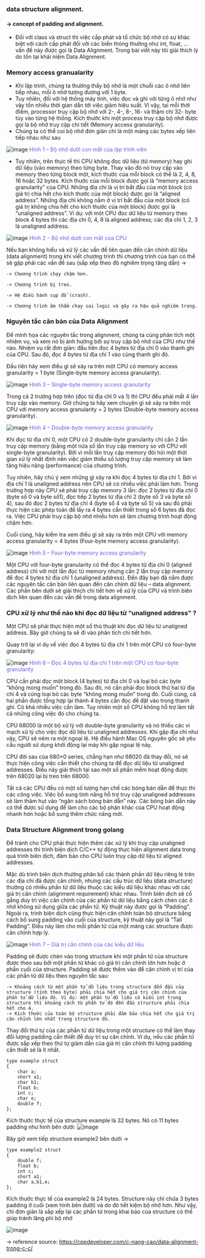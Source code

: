 
### data structure alignment.
#### -> concept of padding and alignment.

- Đối với class và struct thì việc cấp phát và tổ chức bộ nhớ có sự khác biệt với cách cấp phát đối với các biến thông thường như int, float, ... vấn đề này được gọi là Data Alignment. Trong bài viết này tôi giải thích lý do tồn tại khái niệm Data Alignment.
### Memory access granualarity
- Khi lập trình, chúng ta thường thấy bộ nhớ là một chuỗi các ô nhớ liên tiếp nhau, mỗi ô nhớ tương đương với 1 byte. 
- Tuy nhiên, đối với hệ thống máy tính, việc đọc và ghi với từng ô nhớ như vậy tốn nhiều thời gian dẫn tới việc giảm hiệu suất. Vì vậy, tại mỗi thời điểm, processor truy cập bộ nhớ với 2-, 4-, 8-, 16- và thậm chí 32- byte tùy vào từng hệ thống. Kích thước khi một process truy cập bộ nhớ được gọi là bộ nhớ truy cập chi tiết (Memory access granularity).
- Chúng ta có thể coi bộ nhớ đơn giản chỉ là một mảng các bytes xếp liên tiếp nhau như sau

![image](../../../assets/h1b2.png)
<span style="color:#6c5ce7;">Hình 1 – Bộ nhớ dưới con mắt của lập trình viên</span>

- Tuy nhiên, trên thực tế thì CPU không đọc dữ liệu (từ memory) hay ghi dữ liệu (vào memory) theo từng byte. Thay vào đó nó truy cập vào memory theo từng block một, kích thước của mỗi block có thể là 2, 4, 8, 16 hoặc 32 bytes. Kích thước của mỗi block được gọi là “memory access granularity” của CPU. Những địa chỉ là vị trí bắt đầu của một block (có giá trị chia hết cho kích thước của một block) được goi là “aligned address”. Những địa chỉ không nằm ở vị trí bắt đầu của một block (có giá trị không chia hết cho kích thước của một block) được gọi là “unaligned address”. Ví dụ: với một CPU đọc dữ liệu từ memory theo block 4 bytes thì các địa chỉ 0, 4, 8 là aligned address; các địa chỉ 1, 2, 3 là unaligned address.

![image](../../../assets/h2b2.png)
<span style="color:#6c5ce7;">Hình 2 – Bộ nhớ dưới con mắt của CPU</span>

Nếu bạn không hiểu và xử lý các vấn đề liên quan đến căn chỉnh dữ liệu (data alignment) trong khi viết chương trình thì chương trình của bạn có thể sẽ gặp phải các vấn đề sau (sắp xếp theo độ nghiêm trọng tăng dần) →

    -> Chương trình chạy chậm hơn.

    -> Chương trình bị treo.

    -> Hệ điều hành sụp đổ (crash).

    -> Chương trình âm thầm chạy sai logic và gây ra hậu quả nghiêm trọng.

### Nguyên tắc căn bản của Data Alignment

Để minh họa các nguyên tắc trong alignment, chúng ta cùng phân tích một nhiệm vụ, và xem nó bị ảnh hưởng bởi sự truy cập bộ nhớ của CPU như thế nào. Nhiệm vụ rất đơn giản: đầu tiên đọc 4 bytes từ địa chỉ 0 vào thanh ghi của CPU. Sau đó, đọc 4 bytes từ địa chỉ 1 vào cùng thanh ghi đó.

Đầu tiên hãy xem điều gì sẽ xảy ra trên một CPU có memory access granularity = 1 byte (Single-byte memory access granularity).

![image](../../../assets/h3b2.png)
<span style="color:#6c5ce7;">Hình 3 – Single-byte memory access granularity</span>

Trong cả 2 trường hợp trên (đọc từ địa chỉ 0 và 1) thì CPU đều phải mất 4 lần truy cập vào memory. Giờ chúng ta hãy xem chuyện gì sẽ xảy ra trên một CPU với memory access granularity = 2 bytes (Double-byte memory access granularity). 

![image](../../../assets/h4b2.png)
<span style="color:#6c5ce7;">Hình 4 – Double-byte memory access granularity</span>

Khi đọc từ địa chỉ 0, một CPU có 2 double-byte granularity chỉ cần 2 lần truy cập memory (bằng một nửa số lần truy cập memory so với CPU với single-byte granularity). Bởi vì mỗi lần truy cập memory đòi hỏi một thời gian xử lý nhất định nên việc giảm thiểu số lượng truy cập memory sẽ làm tăng hiệu năng (performance) của chương trình.

Tuy nhiên, hãy chú ý xem những gì xảy ra khi đọc 4 bytes từ địa chỉ 1. Bởi vì địa chỉ 1 là unaligned address nên CPU sẽ có nhiều việc phải làm hơn. Trong trường hợp này CPU sẽ phải truy cập memory 3 lần: đọc 2 bytes từ địa chỉ 0 (byte số 0 và byte số1), đọc tiếp 2 bytes từ địa chỉ 2 (byte số 3 và byte số 4), sau đó đọc 2 bytes từ địa chỉ 4 (byte số 4 và byte số 5) và sau đó phải thực hiện các phép toán để lấy ra 4 bytes cần thiết trong số 6 bytes đã đọc ra. Việc CPU phải truy cập bộ nhớ nhiều hơn sẽ làm chương trình hoạt động chậm hơn.

Cuối cùng, hãy kiểm tra xem điều gì sẽ xảy ra trên một CPU với memory access granularity = 4 bytes (Four-byte memory access granularity). 

![image](../../../assets/h5b2.png)
<span style="color:#6c5ce7;">Hình 5 – Four-byte memory access granularity</span>

Một CPU với four-byte granularity có thể đọc 4 bytes từ địa chỉ 0 (aligned address) chỉ với một lần đọc từ memory nhưng cần 2 lần truy cập memory để đọc 4 bytes từ địa chỉ 1 (unaligned address). Đến đây bạn đã nắm được các nguyên tắc căn bản liên quan đến căn chỉnh dữ liệu – data alignment. Các phần bên dưới sẽ giải thích chi tiết hơn về xử lý của CPU và trình biên dịch liên quan đến các vấn đề trong data alignment.

### CPU xử lý như thế nào khi đọc dữ liệu từ “unaligned address” ?

Một CPU sẽ phải thực hiện một số thủ thuật khi đọc dữ liệu từ unaligned address. Bây giờ chúng ta sẽ đi vào phân tích chi tiết hơn.

Quay trở lại ví dụ về việc đọc 4 bytes từ địa chỉ 1 trên một CPU có four-byte granularity:

![image](../../../assets/h6b2.png)
<span style="color:#6c5ce7;">Hình 6 – Đọc 4 bytes từ địa chỉ 1 trên một CPU có four-byte granularity</span>

CPU cần phải đọc một block (4 bytes) từ địa chỉ 0 và loại bỏ các byte “không mong muốn” trong đó. Sau đó, nó cần phải đọc block thứ hai từ địa chỉ 4 và cũng loại bỏ các byte “không mong muốn” trong đó. Cuối cùng, cả hai phần được tổng hợp lại thành 4 bytes cần đọc để đặt vào trong thanh ghi. Có khá nhiều việc cần làm. Tuy nhiên một số CPU không hỗ trợ làm tất cả những công việc đó cho chúng ta.

CPU 68000 là một bộ xử lý với double-byte granularity và nó thiếu các vi mạch xử lý cho việc đọc dữ liệu từ unaligned addresses. Khi gặp địa chỉ như vậy, CPU sẽ ném ra một ngoại lệ. Hệ điều hành Mac OS nguyên gốc sẽ yêu cầu người sử dụng khởi động lại máy khi gặp ngoại lệ này.

CPU đời sau của 680×0 series, chẳng hạn như 68020 đã thay đổi, nó sẽ thực hiện công việc cần thiết cho chúng ta để đọc dữ liệu từ unaligned addresses. Điều này giải thích tại sao một số phần mềm hoạt động được trên 68020 lại bị treo trên 68000.

Tất cả các CPU đều có một số lượng hạn chế các bóng bán dẫn để thực thi các công việc. Việc bổ sung tính năng hỗ trợ truy cập unaligned addresses sẽ làm thâm hụt vào “ngân sách bóng bán dẫn” này. Các bóng bán dẫn này có thể được sử dụng để làm cho các bộ phận khác của CPU hoạt động nhanh hơn hoặc bổ sung thêm chức năng mới.

### Data Structure Alignment trong golang

Để tránh cho CPU phải thực hiện thêm các xử lý khi truy cập unaligned addresses thì trình biện dịch C/C++ tự động thực hiện alignment data trong quá trình biên dịch, đảm bảo cho CPU luôn truy cập dữ liệu từ aligned addresses.

Mặc dù trình biên dịch thường phân bổ các thành phần dữ liệu riêng lẻ trên các địa chỉ đã được căn chỉnh, nhưng các cấu trúc dữ liệu (data structure) thường có nhiều phần tử dữ liệu thuộc các kiểu dữ liệu khác nhau với các giá trị căn chỉnh (alignment requirement) khác nhau. Trình biên dịch sẽ cố gắng duy trì việc căn chỉnh của các phần tử dữ liệu bằng cách chèn các ô nhớ không sử dụng giữa các phần tử. Kỹ thuật này được gọi là “Padding”. Ngoài ra, trình biện dịch cũng thực hiện căn chỉnh toàn bộ structure bằng cách bổ sung padding vào cuối của structure, kỹ thuật này gọi là “Tail Padding”. Điều này làm cho mỗi phần tử của một mảng các structure được căn chỉnh hợp lý.

![image](../../../assets/h7b2.png)
<span style="color:#6c5ce7;">Hình 7 – Giá trị căn chỉnh của các kiểu dữ liệu</span>

Padding sẽ được chèn vào trong structure khi một phần tử của structure được theo sau bởi một phần tử khác có giá trị căn chỉnh lớn hơn hoặc ở phần cuối của structure. Padding sẽ được thêm vào để căn chỉnh vị trí của các phần tử dữ liệu theo nguyên tắc sau:

    -> Khoảng cách từ một phần tử dữ liệu trong structure đến đầu của structure (tính theo byte) phải chia hết cho giá trị căn chỉnh của phần tử dữ liệu đó. Ví dụ: một phần tử dữ liệu có kiểu int trong structure thì khoảng cách từ phần tử đó đến đầu structure phải chia hết cho 4.
    -> Kích thước của toàn bộ structure phải đảm bảo chia hết cho giá trị căn chỉnh lớn nhất trong structure đó.
Thay đổi thứ tự của các phần tử dữ liệu trong một structure có thể làm thay đổi lượng padding cần thiết để duy trì sự căn chỉnh. Ví dụ, nếu các phần tử được sắp xếp theo thứ tự giảm dần của giá trị căn chỉnh thì lượng padding cần thiết sẽ là ít nhất.

```
type example struct
{
    char a;
    short a1;
    char b1;
    float b;
    int c;
    char e;
    double f;
};
```
Kích thước thực tế của structure example là 32 bytes. Nó có 11 bytes padding như hình bên dưới:
![image](../../../assets/h8b2.png)

Bây giờ xem tiếp structure example2 bên dưới →

```
type example2 struct
{
    double f;
    float b;
    int c;
    short a1;
    char a,b1,e;
};
```

Kích thước thực tế của example2 là 24 bytes. Structure này chỉ chứa 3 bytes padding ở cuối (xem hình bên dưới) và do đó tiết kiệm bộ nhớ hơn. Như vậy, chỉ đơn giản là sắp xếp lại các phần tử trong khai báo của structure có thể giúp tránh lãng phí bộ nhớ

![image](../../../assets/h9b2.png)

-> reference source: https://cppdeveloper.com/c-nang-cao/data-alignment-trong-c-c/